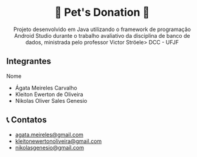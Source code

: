 <h1 align="center"> 🐾 Pet's Donation 🐾</h1>

<p align="center">Projeto desenvolvido em Java utilizando o framework de programação Android Studio durante o trabalho avaliativo da disciplina de banco de dados, ministrada pelo professor Victor Ströele> DCC - UFJF</a></p>


## Integrantes
Nome
- Ágata Meireles Carvalho
- Kleiton Ewerton de Oliveira
- Nikolas Oliver Sales Genesio

## 📞 Contatos
- agata.meireles@gmail.com
- kleitonewertonoliveira@gmail.com  
- nikolasgenesio@gmail.com

